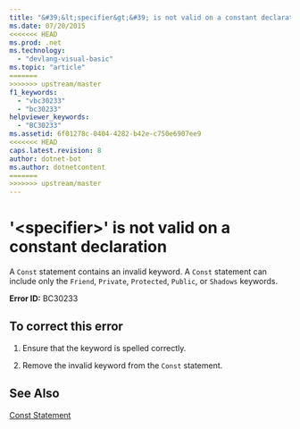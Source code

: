 ```yaml
---
title: "&#39;&lt;specifier&gt;&#39; is not valid on a constant declaration"
ms.date: 07/20/2015
<<<<<<< HEAD
ms.prod: .net
ms.technology: 
  - "devlang-visual-basic"
ms.topic: "article"
=======
>>>>>>> upstream/master
f1_keywords: 
  - "vbc30233"
  - "bc30233"
helpviewer_keywords: 
  - "BC30233"
ms.assetid: 6f01278c-0404-4282-b42e-c750e6907ee9
<<<<<<< HEAD
caps.latest.revision: 8
author: dotnet-bot
ms.author: dotnetcontent
=======
>>>>>>> upstream/master
---
```

# &#39;&lt;specifier&gt;&#39; is not valid on a constant declaration
A `Const` statement contains an invalid keyword. A `Const` statement can include only the `Friend`, `Private`, `Protected`, `Public`, or `Shadows` keywords.  
  
 **Error ID:** BC30233  
  
## To correct this error  
  
1.  Ensure that the keyword is spelled correctly.  
  
2.  Remove the invalid keyword from the `Const` statement.  
  
## See Also  
 [Const Statement](../../visual-basic/language-reference/statements/const-statement.md)
